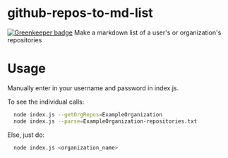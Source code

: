 # github-repos-to-md-list

[![Greenkeeper badge](https://badges.greenkeeper.io/RichardLitt/github-repos-to-md-list.svg)](https://greenkeeper.io/)
Make a markdown list of a user's or organization's repositories

# Usage

Manually enter in your username and password in index.js. 

To see the individual calls:

```sh
  node index.js --getOrgRepos=ExampleOrganization
  node index.js --parse=ExampleOrganization-repositories.txt
```

Else, just do:

```sh
  node index.js <organization_name>
```


